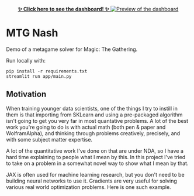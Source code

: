 <p align="center">
    <a href="https://dwreeves-mtgnash-appmain-pkvpvr.streamlit.app/">
        <b>✨ Click here to see the dashboard! ✨</b>
        <img src="https://raw.githubusercontent.com/dwreeves/mtgnash/main/app/static/preview.png" alt="Preview of the dashboard">
    </a>
</p>

# MTG Nash

Demo of a metagame solver for Magic: The Gathering.

Run locally with:

```shell
pip install -r requirements.txt
streamlit run app/main.py
```

## Motivation

When training younger data scientists, one of the things I try to instill in them is that importing from SKLearn and using a pre-packaged algorithm isn't going to get you very far in most quantative problems. A lot of the best work you're going to do is with actual math (both pen & paper and WolframAlpha), and thinking through problems creatively, precisely, and with some subject matter expertise.

A lot of the quantitative work I've done on that are under NDA, so I have a hard time explaining to people what I mean by this. In this project I've tried to take on a problem in a somewhat novel way to show what I mean by that.

JAX is often used for machine learning research, but you don't need to be building neural networks to use it. Gradients are very useful for solving various real world optimization problems. Here is one such example.
